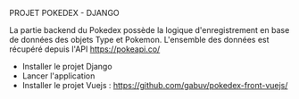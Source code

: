 PROJET POKEDEX - DJANGO

La partie backend du Pokedex possède la logique d'enregistrement en base de données des objets Type et Pokemon.
L'ensemble des données est récupéré depuis l'API https://pokeapi.co/

- Installer le projet Django 
- Lancer l'application
- Installer le projet Vuejs : https://github.com/gabuv/pokedex-front-vuejs/
